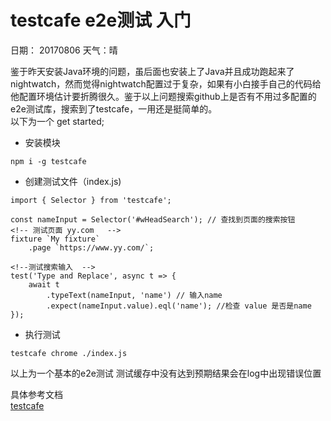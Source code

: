 # testcafe e2e测试 入门
日期： 20170806  天气：晴  

鉴于昨天安装Java环境的问题，虽后面也安装上了Java并且成功跑起来了nightwatch，然而觉得nightwatch配置过于复杂，如果有小白接手自己的代码给他配置环境估计要折腾很久。鉴于以上问题搜索github上是否有不用过多配置的e2e测试库，搜索到了testcafe，一用还是挺简单的。  
以下为一个 get started;
- 安装模块

```
npm i -g testcafe
```

- 创建测试文件（index.js)  

```
import { Selector } from 'testcafe';

const nameInput = Selector('#wHeadSearch'); // 查找到页面的搜索按钮
<!-- 测试页面 yy.com   -->
fixture `My fixture`
    .page `https://www.yy.com/`;

<!--测试搜索输入  -->
test('Type and Replace', async t => {
    await t
        .typeText(nameInput, 'name') // 输入name
        .expect(nameInput.value).eql('name'); //检查 value 是否是name
});
```
- 执行测试  

```
testcafe chrome ./index.js
```  
以上为一个基本的e2e测试 测试缓存中没有达到预期结果会在log中出现错误位置  

具体参考文档  
[testcafe ](https://devexpress.github.io/testcafe/) 

